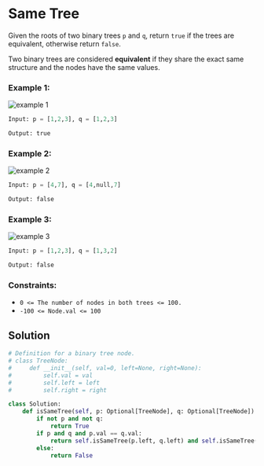 # Same Tree
Given the roots of two binary trees `p` and `q`, return `true` if the trees are equivalent, otherwise return `false`.

Two binary trees are considered **equivalent** if they share the exact same structure and the nodes have the same values.

### Example 1:

![example 1](https://imagedelivery.net/CLfkmk9Wzy8_9HRyug4EVA/e78fc10c-4692-471f-5261-61e9be4f3a00/public)
```python
Input: p = [1,2,3], q = [1,2,3]

Output: true
```
### Example 2:

![example 2](https://imagedelivery.net/CLfkmk9Wzy8_9HRyug4EVA/0b0ee764-c643-46ff-cb3f-86ce8b58ab00/public)
```python
Input: p = [4,7], q = [4,null,7]

Output: false
```
### Example 3:

![example 3](https://imagedelivery.net/CLfkmk9Wzy8_9HRyug4EVA/4d811f95-0488-490b-1f4f-fc5489df0f00/public)
```python
Input: p = [1,2,3], q = [1,3,2]

Output: false
```
### Constraints:
- `0 <= The number of nodes in both trees <= 100.`
- `-100 <= Node.val <= 100`

## Solution
```python
# Definition for a binary tree node.
# class TreeNode:
#     def __init__(self, val=0, left=None, right=None):
#         self.val = val
#         self.left = left
#         self.right = right

class Solution:
    def isSameTree(self, p: Optional[TreeNode], q: Optional[TreeNode]) -> bool:
        if not p and not q:
            return True
        if p and q and p.val == q.val:
            return self.isSameTree(p.left, q.left) and self.isSameTree(p.right, q.right)
        else:
            return False
```